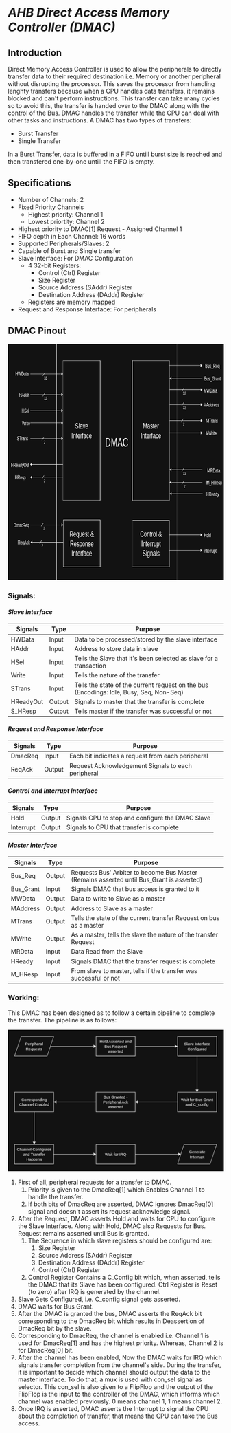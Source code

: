 # ***AHB Direct Access Memory Controller (DMAC)***

## **Introduction**
Direct Memory Access Controller is used to allow the peripherals to directly transfer data to their required destination i.e. Memory or another peripheral without disrupting the processor. This saves the processor from handling lenghty transfers because when a CPU handles data transfers, it remains blocked and can't perform instructions. This transfer can take many cycles so to avoid this, the transfer is handed over to the DMAC along with the control of the Bus. DMAC handles the transfer while the CPU can deal with other tasks and instructions. A DMAC has two types of transfers:
- Burst Transfer
- Single Transfer

In a Burst Transfer, data is buffered in a FIFO untill burst size is reached and then transfered one-by-one untill the FIFO is empty.

## **Specifications**
- Number of Channels: 2
- Fixed Priority Channels
  - Highest priority: Channel 1
  - Lowest priortity: Channel 2
- Highest priority to DMAC[1] Request - Assigned Channel 1
- FIFO depth in Each Channel: 16 words
- Supported Peripherals/Slaves: 2
- Capable of Burst and Single transfer
- Slave Interface: For DMAC Configuration
  - 4 32-bit Registers:
    - Control (Ctrl) Register
    - Size Register
    - Source Address (SAddr) Register
    - Destination Address (DAddr) Register
  - Registers are memory mapped
- Request and Response Interface: For peripherals

## **DMAC Pinout**
<div align='center'>
<img width=700px height=550px src='docs/dmac_pinout.png'>
</div>

### **Signals:**
#### ***Slave Interface***
|Signals|Type|Purpose|
|-------|----|-------|
|HWData|Input|Data to be processed/stored by the slave interface|
|HAddr|Input|Address to store data in slave|
|HSel|Input|Tells the Slave that it's been selected as slave for a transaction|
|Write|Input|Tells the nature of the transfer|
|STrans|Input|Tells the state of the current request on the bus (Encodings: Idle, Busy, Seq, Non-Seq)|
|HReadyOut|Output|Signals to master that the transfer is complete|
|S_HResp|Output|Tells master if the transfer was successful or not|

#### ***Request and Response Interface***
|Signals|Type|Purpose|
|-------|----|-------|
|DmacReq|Input|Each bit indicates a request from each peripheral|
|ReqAck|Output|Request Acknowledgement Signals to each peripheral|

#### ***Control and Interrupt Interface***
|Signals|Type|Purpose|
|-------|----|-------|
|Hold|Output|Signals CPU to stop and configure the DMAC Slave|
|Interrupt|Output|Signals to CPU that transfer is complete|

#### ***Master Interface***
|Signals|Type|Purpose|
|-------|----|-------|
|Bus_Req|Output|Requests Bus' Arbiter to become Bus Master (Remains asserted until Bus_Grant is asserted)|
|Bus_Grant|Input|Signals DMAC that bus access is granted to it|
|MWData|Output|Data to write to Slave as a master|
|MAddress|Output|Address to Slave as a master|
|MTrans|Output|Tells the state of the current transfer Request on bus as a master|
|MWrite|Output|As a master, tells the slave the nature of the transfer Request|
|MRData|Input|Data Read from the Slave|
|HReady|Input|Signals DMAC that the transfer request is complete|
|M_HResp|Input|From slave to master, tells if the transfer was successful or not|

### **Working:**
This DMAC has been designed as to follow a certain pipeline to complete the transfer. The pipeline is as follows:
<div align='center'>
    <img src='docs/DMAC_Pipeline.png'>
</div>

1. First of all, peripheral requests for a transfer to DMAC.
    1. Priority is given to the DmacReq[1] which Enables Channel 1 to handle the transfer.
    2. If both bits of DmacReq are asserted, DMAC ignores DmacReq[0] signal and doesn't assert its request acknowledge signal.
2. After the Request, DMAC asserts Hold and waits for CPU to configure the Slave Interface. Along with Hold, DMAC also Requests for Bus. Request remains asserted until Bus is granted.
    1. The Sequence in which slave registers should be configured are:
       1. Size Register
       2. Source Address (SAddr) Register
       3. Destination Address (DAddr) Register
       4. Control (Ctrl) Register
    2. Control Register Contains a C_Config bit which, when asserted, tells the DMAC that its Slave has been configured. Ctrl Register is Reset (to zero) after IRQ is generated by the channel.
3. Slave Gets Configured, i.e. C_config signal gets asserted.
4. DMAC waits for Bus Grant.
5. After the DMAC is granted the bus, DMAC asserts the ReqAck bit corresponding to the DmacReq bit which results in Deassertion of DmacReq bit by the slave.
6. Corresponding to DmacReq, the channel is enabled i.e. Channel 1 is used for DmacReq[1] and has the highest priority. Whereas, Channel 2 is for DmacReq[0] bit.
7. After the channel has been enabled, Now the DMAC waits for IRQ which signals transfer completion from the channel's side. During the transfer, it is important to decide which channel should output the data to the master interface. To do that, a mux is used with con_sel signal as selector. This con_sel is also given to a FlipFlop and the output of the FlipFlop is the input to the controller of the DMAC, which informs which channel was enabled previously. 0 means channel 1, 1 means channel 2.
8. Once IRQ is asserted, DMAC asserts the Interrupt to signal the CPU about the completion of transfer, that means the CPU can take the Bus access.
